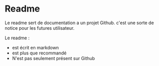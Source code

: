 # Readme

Le readme sert de documentation a un projet Github. c'est une sorte de notice pour les futures utilisateur.

Le readme :
- est écrit en markdown
- est plus que recommandé 
- N'est pas seulement présent sur Github
